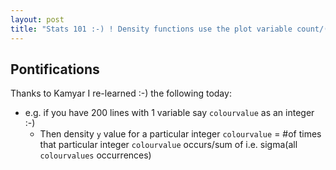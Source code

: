 ```yaml
---
layout: post
title: "Stats 101 :-) ! Density functions use the plot variable count/(sum of all variable count)"
---
```


## Pontifications
Thanks to Kamyar I re-learned :-) the following today:

* e.g. if you have 200 lines with 1 variable say ```colourvalue``` as an integer :-)
    * Then density ```y``` value for a particular integer ```colourvalue``` = #of times that particular integer ```colourvalue``` occurs/sum of i.e. sigma(all ```colourvalues``` occurrences)